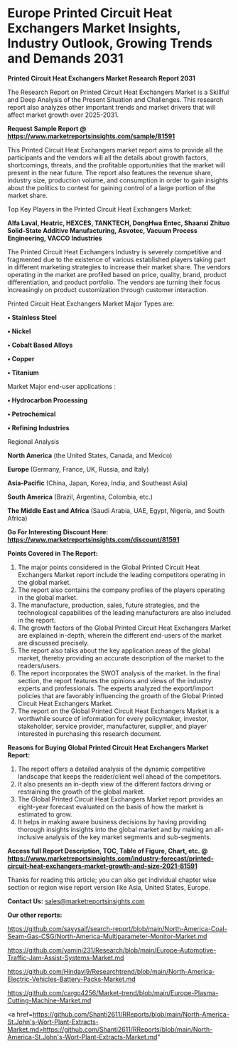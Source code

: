# Europe Printed Circuit Heat Exchangers Market Insights, Industry Outlook, Growing Trends and Demands 2031

<strong>Printed Circuit Heat Exchangers Market Research Report 2031</strong>

The Research Report on Printed Circuit Heat Exchangers Market is a Skillful and Deep Analysis of the Present Situation and Challenges. This research report also analyzes other important trends and market drivers that will affect market growth over 2025-2031.

<strong>Request Sample Report @ <a href=https://www.marketreportsinsights.com/sample/81591>https://www.marketreportsinsights.com/sample/81591</a></strong>

This Printed Circuit Heat Exchangers market report aims to provide all the participants and the vendors will all the details about growth factors, shortcomings, threats, and the profitable opportunities that the market will present in the near future. The report also features the revenue share, industry size, production volume, and consumption in order to gain insights about the politics to contest for gaining control of a large portion of the market share.

Top Key Players in the Printed Circuit Heat Exchangers Market:

<strong>Alfa Laval, Heatric, HEXCES, TANKTECH, DongHwa Entec, Shaanxi Zhituo Solid-State Additive Manufacturing, Asvotec, Vacuum Process Engineering, VACCO Industries</strong>

The Printed Circuit Heat Exchangers Industry is severely competitive and fragmented due to the existence of various established players taking part in different marketing strategies to increase their market share. The vendors operating in the market are profiled based on price, quality, brand, product differentiation, and product portfolio. The vendors are turning their focus increasingly on product customization through customer interaction.

Printed Circuit Heat Exchangers Market Major Types are:

<strong>• Stainless Steel

• Nickel

• Cobalt Based Alloys

• Copper

• Titanium</strong>

Market Major end-user applications :

<strong>• Hydrocarbon Processing

• Petrochemical

• Refining Industries</strong>

Regional Analysis

</u><strong><b>North America</b></strong> (the United States, Canada, and Mexico)

<strong><b>Europe </b></strong>(Germany, France, UK, Russia, and Italy)

<strong><b>Asia-Pacific</b></strong> (China, Japan, Korea, India, and Southeast Asia)

<strong><b>South America</b></strong> (Brazil, Argentina, Colombia, etc.)

<strong><b>The Middle East and Africa</b></strong> (Saudi Arabia, UAE, Egypt, Nigeria, and South Africa)

<strong>Go For Interesting Discount Here: <a href=https://www.marketreportsinsights.com/discount/81591>https://www.marketreportsinsights.com/discount/81591</a></strong>

<strong>Points Covered in The Report:</strong>
<ol>
  <li>The major points considered in the Global Printed Circuit Heat Exchangers Market report include the leading competitors operating in the global market.</li>
  <li>The report also contains the company profiles of the players operating in the global market.</li>
  <li>The manufacture, production, sales, future strategies, and the technological capabilities of the leading manufacturers are also included in the report.</li>
  <li>The growth factors of the Global Printed Circuit Heat Exchangers Market are explained in-depth, wherein the different end-users of the market are discussed precisely.</li>
  <li>The report also talks about the key application areas of the global market, thereby providing an accurate description of the market to the readers/users.</li>
  <li>The report incorporates the SWOT analysis of the market. In the final section, the report features the opinions and views of the industry experts and professionals. The experts analyzed the export/import policies that are favorably influencing the growth of the Global Printed Circuit Heat Exchangers Market.</li>
  <li>The report on the Global Printed Circuit Heat Exchangers Market is a worthwhile source of information for every policymaker, investor, stakeholder, service provider, manufacturer, supplier, and player interested in purchasing this research document.</li>
</ol>
<strong>Reasons for Buying Global Printed Circuit Heat Exchangers Market Report:</strong>

<ol>
  <li>The report offers a detailed analysis of the dynamic competitive landscape that keeps the reader/client well ahead of the competitors.</li>
  <li>It also presents an in-depth view of the different factors driving or restraining the growth of the global market.</li>
  <li>The Global Printed Circuit Heat Exchangers Market report provides an eight-year forecast evaluated on the basis of how the market is estimated to grow.</li>
  <li>It helps in making aware business decisions by having providing thorough insights insights into the global market and by making an all-inclusive analysis of the key market segments and sub-segments.</li>
</ol>
<strong>Access full Report Description, TOC, Table of Figure, Chart, etc. @ <a href=https://www.marketreportsinsights.com/industry-forecast/printed-circuit-heat-exchangers-market-growth-and-size-2021-81591>https://www.marketreportsinsights.com/industry-forecast/printed-circuit-heat-exchangers-market-growth-and-size-2021-81591</a></strong>


Thanks for reading this article; you can also get individual chapter wise section or region wise report version like Asia, United States, Europe.

<strong>Contact Us:</strong>
sales@marketreportsinsights.com

<strong>Our other reports:</strong>

<a href=https://github.com/sayysaif/search-report/blob/main/North-America-Coal-Seam-Gas-CSG/North-America-Multiparameter-Monitor-Market.md>https://github.com/sayysaif/search-report/blob/main/North-America-Coal-Seam-Gas-CSG/North-America-Multiparameter-Monitor-Market.md</a>

<a href=https://github.com/yamini231/Research/blob/main/Europe-Automotive-Traffic-Jam-Assist-Systems-Market.md>https://github.com/yamini231/Research/blob/main/Europe-Automotive-Traffic-Jam-Assist-Systems-Market.md</a>

<a href=https://github.com/Hindavi9/Researchtrend/blob/main/North-America-Electric-Vehicles-Battery-Packs-Market.md>https://github.com/Hindavi9/Researchtrend/blob/main/North-America-Electric-Vehicles-Battery-Packs-Market.md</a>

<a href=https://github.com/cargo4256/Market-trend/blob/main/Europe-Plasma-Cutting-Machine-Market.md>https://github.com/cargo4256/Market-trend/blob/main/Europe-Plasma-Cutting-Machine-Market.md</a>

<a href=https://github.com/Shanti2611/RReports/blob/main/North-America-St.John's-Wort-Plant-Extracts-Market.md>https://github.com/Shanti2611/RReports/blob/main/North-America-St.John's-Wort-Plant-Extracts-Market.md</a>"
